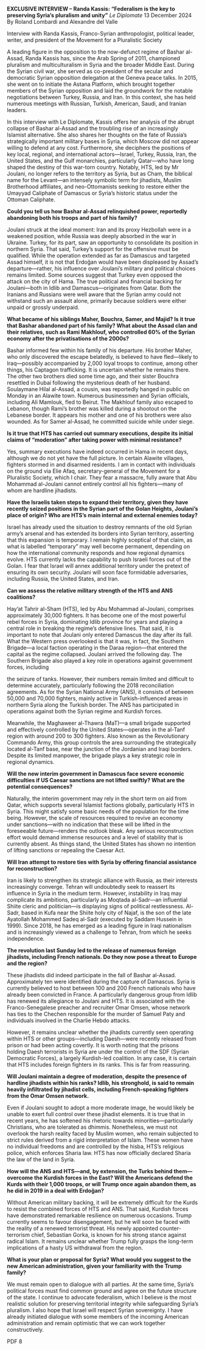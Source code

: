 **EXCLUSIVE INTERVIEW – Randa Kassis: “Federalism is the key to preserving Syria’s pluralism and unity”** _Le Diplomate_ 13 December 2024 By Roland Lombardi and Alexandre del Valle

Interview with Randa Kassis, Franco-Syrian anthropologist, political leader, writer, and president of the Movement for a Pluralistic Society

A leading figure in the opposition to the now-defunct regime of Bashar al-Assad, Randa Kassis has, since the Arab Spring of 2011, championed pluralism and multiculturalism in Syria and the broader Middle East. During the Syrian civil war, she served as co-president of the secular and democratic Syrian opposition delegation at the Geneva peace talks. In 2015, she went on to initiate the Astana Platform, which brought together members of the Syrian opposition and laid the groundwork for the notable negotiations between Turkey, Russia, and Iran. In this context, she has held numerous meetings with Russian, Turkish, American, Saudi, and Iranian leaders.

In this interview with Le Diplomate, Kassis offers her analysis of the abrupt collapse of Bashar al-Assad and the troubling rise of an increasingly Islamist alternative. She also shares her thoughts on the fate of Russia’s strategically important military bases in Syria, which Moscow did not appear willing to defend at any cost. Furthermore, she deciphers the positions of key local, regional, and international actors—Israel, Turkey, Russia, Iran, the United States, and the Gulf monarchies, particularly Qatar—who have long shaped the destiny of this war-torn country. Notably, HTS, led by Mr Joulani, no longer refers to the territory as Syria, but as Cham, the biblical name for the Levant—an intensely symbolic term for jihadists, Muslim Brotherhood affiliates, and neo-Ottomanists seeking to restore either the Umayyad Caliphate of Damascus or Syria’s historic status under the Ottoman Caliphate.

**Could you tell us how Bashar al-Assad relinquished power, reportedly abandoning both his troops and part of his family?**

Joulani struck at the ideal moment: Iran and its proxy Hezbollah were in a weakened position, while Russia was deeply absorbed in the war in Ukraine. Turkey, for its part, saw an opportunity to consolidate its position in northern Syria. That said, Turkey’s support for the offensive must be qualified. While the operation extended as far as Damascus and targeted Assad himself, it is not that Erdoğan would have been displeased by Assad’s departure—rather, his influence over Joulani’s military and political choices remains limited. Some sources suggest that Turkey even opposed the attack on the city of Hama. The true political and financial backing for Joulani—both in Idlib and Damascus—originates from Qatar. Both the Iranians and Russians were well aware that the Syrian army could not withstand such an assault alone, primarily because soldiers were either unpaid or grossly underpaid.

**What became of his siblings Maher, Bouchra, Samer, and Majid? Is it true that Bashar abandoned part of his family? What about the Assad clan and their relatives, such as Rami Makhlouf, who controlled 60% of the Syrian economy after the privatisations of the 2000s?**

Bashar informed few within his family of his departure. His brother Maher, who only discovered the escape belatedly, is believed to have fled—likely to Iraq—possibly accompanied by 2,000 loyal troops to continue, among other things, his Captagon trafficking. It is uncertain whether he remains there. The other two brothers died some time ago, and their sister Bouchra resettled in Dubai following the mysterious death of her husband. Soulaymane Hilal al-Assad, a cousin, was reportedly hanged in public on Monday in an Alawite town. Numerous businessmen and Syrian officials, including Ali Mamlouk, fled to Beirut. The Makhlouf family also escaped to Lebanon, though Rami’s brother was killed during a shootout on the Lebanese border. It appears his mother and one of his brothers were also wounded. As for Samer al-Assad, he committed suicide while under siege.

**Is it true that HTS has carried out summary executions, despite its initial claims of “moderation” after taking power with minimal resistance?**

Yes, summary executions have indeed occurred in Hama in recent days, although we do not yet have the full picture. In certain Alawite villages, fighters stormed in and disarmed residents. I am in contact with individuals on the ground via Elie Afaq, secretary-general of the Movement for a Pluralistic Society, which I chair. They fear a massacre, fully aware that Abu Mohammad al-Joulani cannot entirely control all his fighters—many of whom are hardline jihadists.

**Have the Israelis taken steps to expand their territory, given they have recently seized positions in the Syrian part of the Golan Heights, Joulani’s place of origin? Who are HTS’s main internal and external enemies today?**

Israel has already used the situation to destroy remnants of the old Syrian army’s arsenal and has extended its borders into Syrian territory, asserting that this expansion is temporary. I remain highly sceptical of that claim, as what is labelled “temporary” may well become permanent, depending on how the international community responds and how regional dynamics evolve. HTS currently lacks the capability to push Israeli forces out of the Golan. I fear that Israel will annex additional territory under the pretext of ensuring its own security. Joulani will soon face formidable adversaries, including Russia, the United States, and Iran.

**Can we assess the relative military strength of the HTS and ANS coalitions?**

Hay’at Tahrir al-Sham (HTS), led by Abu Mohammad al-Joulani, comprises approximately 30,000 fighters. It has become one of the most powerful rebel forces in Syria, dominating Idlib province for years and playing a central role in breaking the regime’s defensive lines. That said, it is important to note that Joulani only entered Damascus the day after its fall. What the Western press overlooked is that it was, in fact, the Southern Brigade—a local faction operating in the Daraa region—that entered the capital as the regime collapsed. Joulani arrived the following day. The Southern Brigade also played a key role in operations against government forces, including

the seizure of tanks. However, their numbers remain limited and difficult to determine accurately, particularly following the 2018 reconciliation agreements. As for the Syrian National Army (ANS), it consists of between 50,000 and 70,000 fighters, mainly active in Turkish-influenced areas in northern Syria along the Turkish border. The ANS has participated in operations against both the Syrian regime and Kurdish forces.

Meanwhile, the Maghaweer al-Thawra (MaT)—a small brigade supported and effectively controlled by the United States—operates in the al-Tanf region with around 200 to 300 fighters. Also known as the Revolutionary Commando Army, this group controls the area surrounding the strategically located al-Tanf base, near the junction of the Jordanian and Iraqi borders. Despite its limited manpower, the brigade plays a key strategic role in regional dynamics.

**Will the new interim government in Damascus face severe economic difficulties if US Caesar sanctions are not lifted swiftly? What are the potential consequences?**

Naturally, the interim government may rely in the short term on aid from Qatar, which supports several Islamist factions globally, particularly HTS in Syria. This might satisfy some basic needs of the population for the time being. However, the scale of resources required to revive an economy under sanctions—with no indication that these will be lifted in the foreseeable future—renders the outlook bleak. Any serious reconstruction effort would demand immense resources and a level of stability that is currently absent. As things stand, the United States has shown no intention of lifting sanctions or repealing the Caesar Act.

**Will Iran attempt to restore ties with Syria by offering financial assistance for reconstruction?**

Iran is likely to strengthen its strategic alliance with Russia, as their interests increasingly converge. Tehran will undoubtedly seek to reassert its influence in Syria in the medium term. However, instability in Iraq may complicate its ambitions, particularly as Moqtada al-Sadr—an influential Shiite cleric and politician—is displaying signs of political restlessness. Al-Sadr, based in Kufa near the Shiite holy city of Najaf, is the son of the late Ayatollah Mohammed Sadeq al-Sadr (executed by Saddam Hussein in 1999). Since 2018, he has emerged as a leading figure in Iraqi nationalism and is increasingly viewed as a challenge to Tehran, from which he seeks independence.

**The revolution last Sunday led to the release of numerous foreign jihadists, including French nationals. Do they now pose a threat to Europe and the region?**

These jihadists did indeed participate in the fall of Bashar al-Assad. Approximately ten were identified during the capture of Damascus. Syria is currently believed to host between 100 and 200 French nationals who have already been convicted in France. A particularly dangerous group from Idlib has renewed its allegiance to Joulani and HTS. It is associated with the Franco-Senegalese preacher and recruiter Omar Omsen, whose network has ties to the Chechen responsible for the murder of Samuel Paty and individuals involved in the Charlie Hebdo attacks.

However, it remains unclear whether the jihadists currently seen operating within HTS or other groups—including Daesh—were recently released from prison or had been acting covertly. It is worth noting that the prisons holding Daesh terrorists in Syria are under the control of the SDF (Syrian Democratic Forces), a largely Kurdish-led coalition. In any case, it is certain that HTS includes foreign fighters in its ranks. This is far from reassuring.

**Will Joulani maintain a degree of moderation, despite the presence of hardline jihadists within his ranks? Idlib, his stronghold, is said to remain heavily infiltrated by jihadist cells, including French-speaking fighters from the Omar Omsen network.**

Even if Joulani sought to adopt a more moderate image, he would likely be unable to exert full control over these jihadist elements. It is true that in recent years, he has softened his rhetoric towards minorities—particularly Christians, who are tolerated as dhimmis. Nonetheless, we must not overlook the harsh reality faced by Muslim women, who remain subjected to strict rules derived from a rigid interpretation of Islam. These women have no individual freedoms and are controlled by the hisba, HTS’s religious police, which enforces Sharia law. HTS has now officially declared Sharia the law of the land in Syria.

**How will the ANS and HTS—and, by extension, the Turks behind them—overcome the Kurdish forces in the East? Will the Americans defend the Kurds with their 1,000 troops, or will Trump once again abandon them, as he did in 2019 in a deal with Erdoğan?**

Without American military backing, it will be extremely difficult for the Kurds to resist the combined forces of HTS and ANS. That said, Kurdish forces have demonstrated remarkable resilience on numerous occasions. Trump currently seems to favour disengagement, but he will soon be faced with the reality of a renewed terrorist threat. His newly appointed counter-terrorism chief, Sebastian Gorka, is known for his strong stance against radical Islam. It remains unclear whether Trump fully grasps the long-term implications of a hasty US withdrawal from the region.

**What is your plan or proposal for Syria? What would you suggest to the new American administration, given your familiarity with the Trump family?**

We must remain open to dialogue with all parties. At the same time, Syria’s political forces must find common ground and agree on the future structure of the state. I continue to advocate federalism, which I believe is the most realistic solution for preserving territorial integrity while safeguarding Syria’s pluralism. I also hope that Israel will respect Syrian sovereignty. I have already initiated dialogue with some members of the incoming American administration and remain optimistic that we can work together constructively.

PDF 8